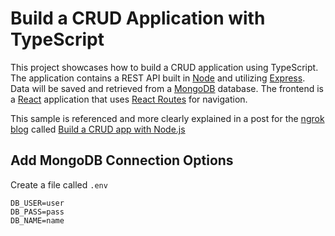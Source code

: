 # Build a CRUD Application with TypeScript
This project showcases how to build a CRUD application using TypeScript. The application contains a REST API built in [Node](https://nodejs.org/en) and utilizing [Express](https://expressjs.com/). Data will be saved and retrieved from a [MongoDB](https://www.mongodb.com/docs/manual/installation/) database. The frontend is a [React](https://react.dev) application that uses [React Routes](https://reactrouter.com/en/main) for navigation.

This sample is referenced and more clearly explained in a post for the [ngrok blog](https://ngrok.com/blog) called [Build a CRUD app with Node.js](https://ngrok.com/blog-post/nodejs-crud-app-tutorial)

## Add MongoDB Connection Options
Create a file called `.env`
```
DB_USER=user
DB_PASS=pass
DB_NAME=name
```
